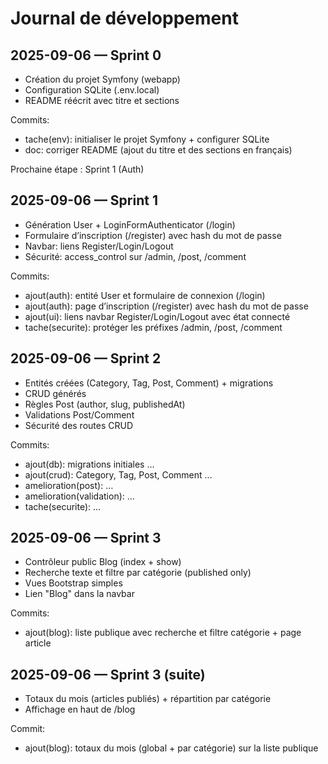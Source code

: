 # Journal de développement

## 2025-09-06 — Sprint 0
- Création du projet Symfony (webapp)
- Configuration SQLite (.env.local)
- README réécrit avec titre et sections

Commits:
- tache(env): initialiser le projet Symfony + configurer SQLite
- doc: corriger README (ajout du titre et des sections en français)

Prochaine étape : Sprint 1 (Auth)

## 2025-09-06 — Sprint 1
- Génération User + LoginFormAuthenticator (/login)
- Formulaire d’inscription (/register) avec hash du mot de passe
- Navbar: liens Register/Login/Logout
- Sécurité: access_control sur /admin, /post, /comment

Commits:
- ajout(auth): entité User et formulaire de connexion (/login)
- ajout(auth): page d’inscription (/register) avec hash du mot de passe
- ajout(ui): liens navbar Register/Login/Logout avec état connecté
- tache(securite): protéger les préfixes /admin, /post, /comment

## 2025-09-06 — Sprint 2
- Entités créées (Category, Tag, Post, Comment) + migrations
- CRUD générés
- Règles Post (author, slug, publishedAt)
- Validations Post/Comment
- Sécurité des routes CRUD

Commits:
- ajout(db): migrations initiales …
- ajout(crud): Category, Tag, Post, Comment …
- amelioration(post): …
- amelioration(validation): …
- tache(securite): …

## 2025-09-06 — Sprint 3
- Contrôleur public Blog (index + show)
- Recherche texte et filtre par catégorie (published only)
- Vues Bootstrap simples
- Lien "Blog" dans la navbar

Commits:
- ajout(blog): liste publique avec recherche et filtre catégorie + page article

## 2025-09-06 — Sprint 3 (suite)
- Totaux du mois (articles publiés) + répartition par catégorie
- Affichage en haut de /blog

Commit:
- ajout(blog): totaux du mois (global + par catégorie) sur la liste publique
